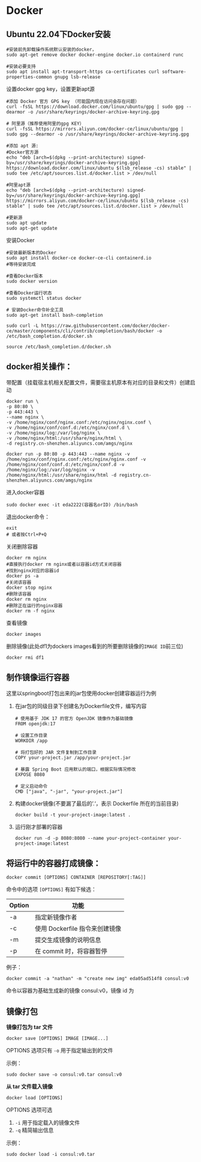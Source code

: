 # Docker

## Ubuntu 22.04下Docker安装

```
#安装前先卸载操作系统默认安装的docker，
sudo apt-get remove docker docker-engine docker.io containerd runc

#安装必要支持
sudo apt install apt-transport-https ca-certificates curl software-properties-common gnupg lsb-release
```

设置docker gpg key，设置更新apt源

```
#添加 Docker 官方 GPG key （可能国内现在访问会存在问题）
curl -fsSL https://download.docker.com/linux/ubuntu/gpg | sudo gpg --dearmor -o /usr/share/keyrings/docker-archive-keyring.gpg

# 阿里源（推荐使用阿里的gpg KEY）
curl -fsSL https://mirrors.aliyun.com/docker-ce/linux/ubuntu/gpg | sudo gpg --dearmor -o /usr/share/keyrings/docker-archive-keyring.gpg

#添加 apt 源:
#Docker官方源
echo "deb [arch=$(dpkg --print-architecture) signed-by=/usr/share/keyrings/docker-archive-keyring.gpg] https://download.docker.com/linux/ubuntu $(lsb_release -cs) stable" | sudo tee /etc/apt/sources.list.d/docker.list > /dev/null

#阿里apt源
echo "deb [arch=$(dpkg --print-architecture) signed-by=/usr/share/keyrings/docker-archive-keyring.gpg] https://mirrors.aliyun.com/docker-ce/linux/ubuntu $(lsb_release -cs) stable" | sudo tee /etc/apt/sources.list.d/docker.list > /dev/null

#更新源
sudo apt update
sudo apt-get update

```

安装Docker

```
#安装最新版本的Docker
sudo apt install docker-ce docker-ce-cli containerd.io
#等待安装完成

#查看Docker版本
sudo docker version

#查看Docker运行状态
sudo systemctl status docker

# 安装Docker命令补全工具
sudo apt-get install bash-completion

sudo curl -L https://raw.githubusercontent.com/docker/docker-ce/master/components/cli/contrib/completion/bash/docker -o /etc/bash_completion.d/docker.sh

source /etc/bash_completion.d/docker.sh

```

## docker相关操作：

带配置（挂载宿主机相关配置文件，需要宿主机原本有对应的目录和文件）创建启动

```
docker run \
-p 80:80 \
-p 443:443 \
--name nginx \
-v /home/nginx/conf/nginx.conf:/etc/nginx/nginx.conf \
-v /home/nginx/conf/conf.d:/etc/nginx/conf.d \
-v /home/nginx/log:/var/log/nginx \
-v /home/nginx/html:/usr/share/nginx/html \
-d registry.cn-shenzhen.aliyuncs.com/amgs/nginx
```

```
docker run -p 80:80 -p 443:443 --name nginx -v /home/nginx/conf/nginx.conf:/etc/nginx/nginx.conf -v /home/nginx/conf/conf.d:/etc/nginx/conf.d -v /home/nginx/log:/var/log/nginx -v /home/nginx/html:/usr/share/nginx/html -d registry.cn-shenzhen.aliyuncs.com/amgs/nginx
```



进入docker容器

```
sudo docker exec -it eda2222(容器名orID) /bin/bash
```

退出docker命令：

```
exit
# 或者按Ctrl+P+Q
```

关闭删除容器

```
docker rm nginx
#直接执行docker rm nginx或者以容器id方式关闭容器
#找到nginx对应的容器id
docker ps -a
#关闭该容器
docker stop nginx
#删除该容器
docker rm nginx
#删除正在运行的nginx容器
docker rm -f nginx
```

查看镜像

```
docker images
```

删除镜像(此处df1为dockers images看到的所要删除镜像的`IMAGE ID`前三位)

```
docker rmi df1
```





## 制作镜像运行容器

这里以springboot打包出来的jar包使用docker创建容器运行为例

1. 在jar包的同级目录下创建名为Dockerfile文件，编写内容

   ```
   # 使用基于 JDK 17 的官方 OpenJDK 镜像作为基础镜像
   FROM openjdk:17
   
   # 设置工作目录
   WORKDIR /app
   
   # 将打包好的 JAR 文件复制到工作目录
   COPY your-project.jar /app/your-project.jar
   
   # 暴露 Spring Boot 应用默认的端口，根据实际情况修改
   EXPOSE 8080
   
   # 定义启动命令
   CMD ["java", "-jar", "your-project.jar"]
   ```

   

2. 构建docker镜像(不要漏了最后的’.‘，表示 Dockerfile 所在的当前目录)

   ```
   docker build -t your-project-image:latest .
   ```

3. 运行刚才部署的容器

   ```
   docker run -d -p 8080:8080 --name your-project-container your-project-image:latest
   ```

   

## 将运行中的容器打成镜像：

```
docker commit [OPTIONS] CONTAINER [REPOSITORY[:TAG]]
```

命令中的选项 `[OPTIONS]` 有如下候选：

| Option | 功能                           |
| ------ | ------------------------------ |
| -a     | 指定新镜像作者                 |
| -c     | 使用 Dockerfile 指令来创建镜像 |
| -m     | 提交生成镜像的说明信息         |
| -p     | 在 commit 时，将容器暂停       |

例子：

```
docker commit -a "nathan" -m "create new img" eda05ad514f8 consul:v0
```

命令以容器为基础生成新的镜像 consul:v0，镜像 id 为 



## 镜像打包

**镜像打包为 tar 文件**

```
docker save [OPTIONS] IMAGE [IMAGE...]
```

OPTIONS 选项只有 `-o` 用于指定输出到的文件

示例：

```
sudo docker save -o consul:v0.tar consul:v0
```

**从 tar 文件载入镜像**

```
docker load [OPTIONS]
```

OPTIONS 选项可选

1. `-i` 用于指定载入的镜像文件
2. `-q` 精简输出信息

示例：

```
sudo docker load -i consul:v0.tar
```

